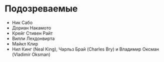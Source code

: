 # Подозреваемые
* Ник Сабо
* Дориан Накамото
* Крейг Стивен Райт
* Вилли Лехдонвирта
* Майкл Клир
* Нил Кинг (Neal King), Чарльз Брай (Charles Bry) и Владимир Оксман (Vladimir Oksman)
